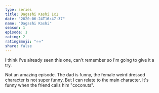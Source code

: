 ```yaml
--- 
type: series 
title: Dagashi Kashi 1x1 
date: "2020-06-24T16:47:37" 
name: "Dagashi Kashi" 
season: 1 
episode: 1 
rating: 2 
ratingEmoji: "⭐️⭐️" 
share: false 
---
```


I think I've already seen this one, can't remember so I'm going to give it a try.

Not an amazing episode. The dad is funny, the female weird dressed character is not super funny. But I can relate to the main character. It's funny when the friend calls him "coconuts".
